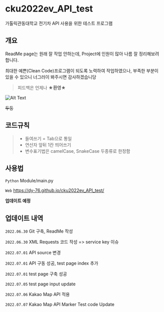 # cku2022ev_API_test
가톨릭관동대학교 전기차 API 사용을 위한 테스트 프로그램

## 개요
ReadMe page는 원래 잘 작업 안하는데, Project에 인원이 많아 나름 잘 정리해보려 합니다.

최대한 예쁜(Clean Code)프로그램이 되도록 노력하여 작업하였으나, 부족한 부분이 있을 수 있으니 너그러이 봐주시면 감사하겠습니당

>피드백은 언제나 **★환영★**



![Alt Text](https://bunny.jjalbot.com/2018/12/rJZ__6Vfg4/20180331_5abf316d439bb.gif)

~~두둥~~


## 코드규칙

>- 들여쓰기 = Tab으로 통일
>- 연산자 앞뒤 1칸 띄어쓰기
>- 변수표기법은 camelCase, SnakeCase 두종류로 한정함


## 사용법

`Python` Module/main.py

`Web` https://dy-76.github.io/cku2022ev_API_test/

**업데이트 예정**


## 업데이트 내역

`2022.06.30` Git 구축, ReadMe 작성

`2022.06.30` XML Requests 코드 작성 => service key 이슈

`2022.07.01` API source 변경

`2022.07.01` API 구동 성공, test page index 추가

`2022.07.01` test page 구축 성공

`2022.07.05` test page input update

`2022.07.06` Kakao Map API 적용

`2022.07.07` Kakao Map API Marker Test code Update 